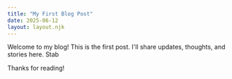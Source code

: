 ```yaml
---
title: "My First Blog Post"
date: 2025-06-12
layout: layout.njk
---
```


Welcome to my blog! This is the first post. I'll share updates, thoughts, and stories here. Stab

Thanks for reading!
